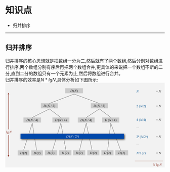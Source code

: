# 知识点
- 归并排序
---  
## 归并排序  
归并排序的核心思想就是把数组一分为二,然后就有了两个数组,然后分别对数组进行排序,两个数组分别有序后再把两个数组合并,更具体的来说把一个数组不断的二分,直到二分的数组只有一个元素为止,然后将数组进行合并。  
归并排序的效率是$N*lgN$,具体分析如下图所示:
![](images/image01.png)